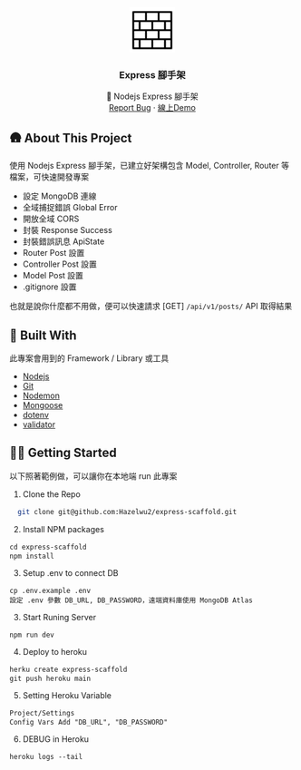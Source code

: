 
<div align="center">
  <a href="https://github.com/Hazelwu2/express-scaffold.git">
    <img src="./logo.png" alt="Logo" width="80" height="80">
  </a>

  <h3 align="center">Express 腳手架</h3>

  <p align="center">
    🌱 Nodejs Express 腳手架
    <br />
    <a href="https://github.com/Hazelwu2/express-scaffold/issues">Report Bug</a>
    ·
    <a href="#">線上Demo</a>
  </p>
</div>

## 🛖 About This Project
使用 Nodejs Express 腳手架，已建立好架構包含 Model, Controller, Router 等檔案，可快速開發專案

- 設定 MongoDB 連線
- 全域捕捉錯誤 Global Error
- 開放全域 CORS
- 封裝 Response Success
- 封裝錯誤訊息 ApiState
- Router Post 設置
- Controller Post 設置
- Model Post 設置
- .gitignore 設置

也就是說你什麼都不用做，便可以快速請求 [GET] `/api/v1/posts/` API 取得結果

## 🔨 Built With
此專案會用到的 Framework / Library 或工具

* [Nodejs](https://github.com/nodejs)
* [Git](https://git-scm.com/)
* [Nodemon](https://www.npmjs.com/package/nodemon)
* [Mongoose](https://mongoosejs.com/)
* [dotenv](https://www.npmjs.com/package/dotenv)
* [validator](https://www.npmjs.com/package/validator)

## 👨‍💻 Getting Started
以下照著範例做，可以讓你在本地端 run 此專案

1. Clone the Repo
  ```sh
    git clone git@github.com:Hazelwu2/express-scaffold.git
  ```
2. Install NPM packages
  ```
  cd express-scaffold
  npm install
  ```
3. Setup .env to connect DB
  ```
  cp .env.example .env
  設定 .env 參數 DB_URL, DB_PASSWORD，遠端資料庫使用 MongoDB Atlas
  ```

3. Start Runing Server
  ```
  npm run dev
  ```
4. Deploy to heroku
  ```
  herku create express-scaffold
  git push heroku main
  ```
5. Setting Heroku Variable
  ```
  Project/Settings
  Config Vars Add "DB_URL", "DB_PASSWORD"
  ```
6. DEBUG in Heroku
  ```
  heroku logs --tail
  ```
